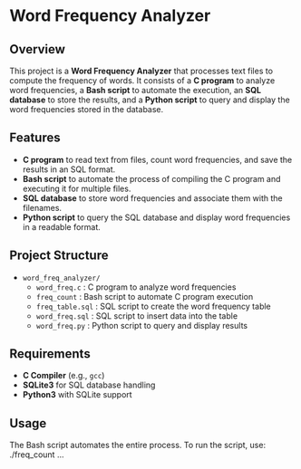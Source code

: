 # Word Frequency Analyzer

## Overview
This project is a **Word Frequency Analyzer** that processes text files to compute the frequency of words. It consists of a **C program** to analyze word frequencies, a **Bash script** to automate the execution, an **SQL database** to store the results, and a **Python script** to query and display the word frequencies stored in the database.

## Features
- **C program** to read text from files, count word frequencies, and save the results in an SQL format.
- **Bash script** to automate the process of compiling the C program and executing it for multiple files.
- **SQL database** to store word frequencies and associate them with the filenames.
- **Python script** to query the SQL database and display word frequencies in a readable format.

## Project Structure
- `word_freq_analyzer/`
  - `word_freq.c`          : C program to analyze word frequencies
  - `freq_count`           : Bash script to automate C program execution
  - `freq_table.sql`       : SQL script to create the word frequency table
  - `word_freq.sql`        : SQL script to insert data into the table
  - `word_freq.py`         : Python script to query and display results

## Requirements
- **C Compiler** (e.g., `gcc`)
- **SQLite3** for SQL database handling
- **Python3** with SQLite support

## Usage
The Bash script automates the entire process. To run the script, use:
./freq_count <file1> <file2> ... <fileN>
